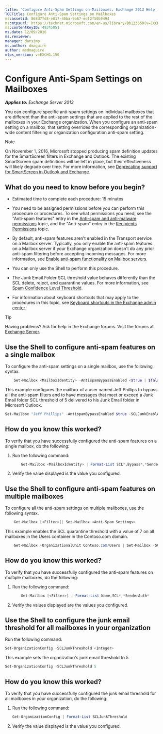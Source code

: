 ```yaml
---
title: 'Configure Anti-Spam Settings on Mailboxes: Exchange 2013 Help'
TOCTitle: Configure Anti-Spam Settings on Mailboxes
ms:assetid: 868d7fd8-e817-46ba-9b67-edf2f50b9494
ms:mtpsurl: https://technet.microsoft.com/en-us/library/Bb123559(v=EXCHG.150)
ms:contentKeyID: 49345051
ms.date: 12/09/2016
ms.reviewer: 
manager: dansimp
ms.author: dmaguire
author: msdmaguire
mtps_version: v=EXCHG.150
---
```


# Configure Anti-Spam Settings on Mailboxes

_**Applies to:** Exchange Server 2013_

You can configure specific anti-spam settings on individual mailboxes that are different than the anti-spam settings that are applied to the rest of the mailboxes in your Exchange organization. When you configure an anti-spam setting on a mailbox, that setting overrides the corresponding organization-wide content filtering or organization configuration anti-spam setting.

> [!NOTE]
> On November 1, 2016, Microsoft stopped producing spam definition updates for the SmartScreen filters in Exchange and Outlook. The existing SmartScreen spam definitions will be left in place, but their effectiveness will likely degrade over time. For more information, see <A href="https://go.microsoft.com/fwlink/p/?linkid=835894">Deprecating support for SmartScreen in Outlook and Exchange</A>.

## What do you need to know before you begin?

  - Estimated time to complete each procedure: 15 minutes

  - You need to be assigned permissions before you can perform this procedure or procedures. To see what permissions you need, see the "Anti-spam features" entry in the [Anti-spam and anti-malware permissions](anti-spam-and-anti-malware-permissions-exchange-2013-help.md) topic, and the "Anti-spam" entry in the [Recipients Permissions](recipients-permissions-exchange-2013-help.md) topic.

  - By default, anti-spam features aren't enabled in the Transport service on a Mailbox server. Typically, you only enable the anti-spam features on a Mailbox server if your Exchange organization doesn't do any prior anti-spam filtering before accepting incoming messages. For more information, see [Enable anti-spam functionality on Mailbox servers](enable-anti-spam-functionality-on-mailbox-servers-exchange-2013-help.md).

  - You can only use the Shell to perform this procedure.

  - The Junk Email Folder SCL threshold value behaves differently than the SCL delete, reject, and quarantine values. For more information, see [Spam Confidence Level Threshold](spam-confidence-level-threshold-exchange-2013-help.md).

  - For information about keyboard shortcuts that may apply to the procedures in this topic, see [Keyboard shortcuts in the Exchange admin center](keyboard-shortcuts-in-the-exchange-admin-center-2013-help.md).

> [!TIP]
> Having problems? Ask for help in the Exchange forums. Visit the forums at [Exchange Server](https://go.microsoft.com/fwlink/p/?linkid=60612).

## Use the Shell to configure anti-spam features on a single mailbox

To configure the anti-spam settings on a single mailbox, use the following syntax.

```powershell
    Set-Mailbox <MailboxIdentity> -AntispamBypassEnabled <$true | $false> -RequireSenderAuthenticationEnabled <$true | $false> -SCLDeleteEnabled <$true | $false | $null> -SCLDeleteThreshold <0-9 | $null> -SCLJunkEnabled <$true | $false | $null > -SCLJunkThreshold <0-9 | $null> -SCLQuarantineEnabled <$true | $false | $null > -SCLQuarantineThreshold <0-9 | $null> -SCLRejectEnabled <$true | $false | $null > -SCLRejectThreshold <0-9 | $null>
```

This example configures the mailbox of a user named Jeff Phillips to bypass all the anti-spam filters and to have messages that meet or exceed a Junk Email folder SCL threshold of 5 delivered to his Junk Email folder in Microsoft Outlook.

```powershell
Set-Mailbox "Jeff Phillips" -AntispamBypassEnabled $true -SCLJunkEnabled $true -SCLJunkThreshold 4
```

## How do you know this worked?

To verify that you have successfully configured the anti-spam features on a single mailbox, do the following:

1. Run the following command:

    ```powershell
        Get-Mailbox <MailboxIdentity> | Format-List SCL*,Bypass*,*SenderAuth*
    ```
2. Verify the value displayed is the value you configured.

## Use the Shell to configure anti-spam features on multiple mailboxes

To configure all the anti-spam settings on multiple mailboxes, use the following syntax.

```powershell
    Get-Mailbox [<Filter>]| Set-Mailbox <Anti-Spam Settings>
```

This example enables the SCL quarantine threshold with a value of 7 on all mailboxes in the Users container in the Contoso.com domain.

```powershell
    Get-Mailbox -OrganizationalUnit Contoso.com/Users | Set-Mailbox -SCLQuarantineEnabled $true -SCLQuarantineThreshold 7
```

## How do you know this worked?

To verify that you have successfully configured the anti-spam features on multiple mailboxes, do the following:

1. Run the following command:

    ```powershell
        Get-Mailbox [<Filter>] | Format-List Name,SCL*,*SenderAuth*
    ```

2. Verify the values displayed are the values you configured.

## Use the Shell to configure the junk email threshold for all mailboxes in your organization

Run the following command:

```powershell
Set-OrganizationConfig -SCLJunkThreshold <Integer>
```

This example sets the organization's junk email threshold to 5.

```powershell
Set-OrganizationConfig -SCLJunkThreshold 5
```

## How do you know this worked?

To verify that you have successfully configured the junk email threshold for all mailboxes in your organization, do the following:

1. Run the following command:

    ```powershell
    Get-OrganizationConfig | Format-List SCLJunkThreshold
    ```

2. Verify the value displayed is the value you configured.
